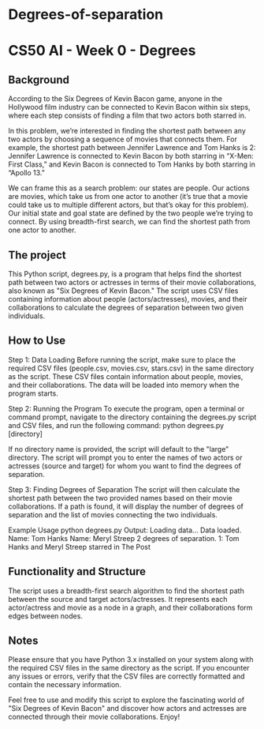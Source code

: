 # Degrees-of-separation
# CS50 AI - Week 0 - Degrees

## Background 

According to the Six Degrees of Kevin Bacon game, anyone in the Hollywood film industry can be connected to Kevin Bacon within six steps, where each step consists of finding a film that two actors both starred in.

In this problem, we’re interested in finding the shortest path between any two actors by choosing a sequence of movies that connects them. For example, the shortest path between Jennifer Lawrence and Tom Hanks is 2: Jennifer Lawrence is connected to Kevin Bacon by both starring in “X-Men: First Class,” and Kevin Bacon is connected to Tom Hanks by both starring in “Apollo 13.”

We can frame this as a search problem: our states are people. Our actions are movies, which take us from one actor to another (it’s true that a movie could take us to multiple different actors, but that’s okay for this problem). Our initial state and goal state are defined by the two people we’re trying to connect. By using breadth-first search, we can find the shortest path from one actor to another.

## The project

This Python script, degrees.py, is a program that helps find the shortest path between two actors or actresses in terms of their movie collaborations, also known as "Six Degrees of Kevin Bacon." The script uses CSV files containing information about people (actors/actresses), movies, and their collaborations to calculate the degrees of separation between two given individuals.

## How to Use

Step 1: Data Loading
Before running the script, make sure to place the required CSV files (people.csv, movies.csv, stars.csv) in the same directory as the script. These CSV files contain information about people, movies, and their collaborations. The data will be loaded into memory when the program starts.

Step 2: Running the Program
To execute the program, open a terminal or command prompt, navigate to the directory containing the degrees.py script and CSV files, and run the following command:
python degrees.py [directory]

If no directory name is provided, the script will default to the "large" directory. The script will prompt you to enter the names of two actors or actresses (source and target) for whom you want to find the degrees of separation.

Step 3: Finding Degrees of Separation
The script will then calculate the shortest path between the two provided names based on their movie collaborations. If a path is found, it will display the number of degrees of separation and the list of movies connecting the two individuals.

Example Usage
python degrees.py
Output:
Loading data...
Data loaded.
Name: Tom Hanks
Name: Meryl Streep
2 degrees of separation.
1: Tom Hanks and Meryl Streep starred in The Post

## Functionality and Structure

The script uses a breadth-first search algorithm to find the shortest path between the source and target actors/actresses. It represents each actor/actress and movie as a node in a graph, and their collaborations form edges between nodes.

## Notes

Please ensure that you have Python 3.x installed on your system along with the required CSV files in the same directory as the script. If you encounter any issues or errors, verify that the CSV files are correctly formatted and contain the necessary information.

Feel free to use and modify this script to explore the fascinating world of "Six Degrees of Kevin Bacon" and discover how actors and actresses are connected through their movie collaborations. Enjoy!
